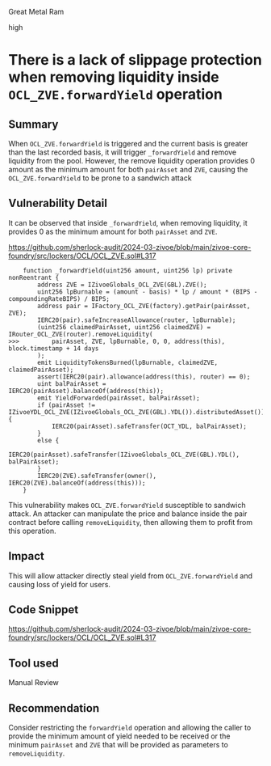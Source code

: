 Great Metal Ram

high

# There is a lack of slippage protection when removing liquidity inside  `OCL_ZVE.forwardYield` operation

## Summary

When `OCL_ZVE.forwardYield` is triggered and the current basis is greater than the last recorded basis, it will trigger `_forwardYield` and remove liquidity from the pool. However, the remove liquidity operation provides 0 amount as the minimum amount for both `pairAsset` and `ZVE`, causing the `OCL_ZVE.forwardYield` to be prone to a sandwich attack

## Vulnerability Detail

It can be observed that inside `_forwardYield`, when removing liquidity, it provides 0 as the minimum amount for both `pairAsset` and `ZVE`.

https://github.com/sherlock-audit/2024-03-zivoe/blob/main/zivoe-core-foundry/src/lockers/OCL/OCL_ZVE.sol#L317

```solidity
    function _forwardYield(uint256 amount, uint256 lp) private nonReentrant {
        address ZVE = IZivoeGlobals_OCL_ZVE(GBL).ZVE();
        uint256 lpBurnable = (amount - basis) * lp / amount * (BIPS - compoundingRateBIPS) / BIPS;
        address pair = IFactory_OCL_ZVE(factory).getPair(pairAsset, ZVE);
        IERC20(pair).safeIncreaseAllowance(router, lpBurnable);
        (uint256 claimedPairAsset, uint256 claimedZVE) = IRouter_OCL_ZVE(router).removeLiquidity(
>>>         pairAsset, ZVE, lpBurnable, 0, 0, address(this), block.timestamp + 14 days
        );
        emit LiquidityTokensBurned(lpBurnable, claimedZVE, claimedPairAsset);
        assert(IERC20(pair).allowance(address(this), router) == 0);
        uint balPairAsset = IERC20(pairAsset).balanceOf(address(this));
        emit YieldForwarded(pairAsset, balPairAsset);
        if (pairAsset != IZivoeYDL_OCL_ZVE(IZivoeGlobals_OCL_ZVE(GBL).YDL()).distributedAsset()) {
            IERC20(pairAsset).safeTransfer(OCT_YDL, balPairAsset);
        }
        else {
            IERC20(pairAsset).safeTransfer(IZivoeGlobals_OCL_ZVE(GBL).YDL(), balPairAsset);
        }
        IERC20(ZVE).safeTransfer(owner(), IERC20(ZVE).balanceOf(address(this)));
    }
```

This vulnerability makes `OCL_ZVE.forwardYield` susceptible to sandwich attack. An attacker can manipulate the price and balance inside the pair contract before calling `removeLiquidity`, then allowing them to profit from this operation.

## Impact

This will allow attacker directly steal yield from `OCL_ZVE.forwardYield` and causing loss of yield for users.

## Code Snippet

https://github.com/sherlock-audit/2024-03-zivoe/blob/main/zivoe-core-foundry/src/lockers/OCL/OCL_ZVE.sol#L317

## Tool used

Manual Review

## Recommendation

Consider restricting the `forwardYield` operation and allowing the caller to provide the minimum amount of yield needed to be received or the minimum `pairAsset` and `ZVE` that will be provided as parameters to `removeLiquidity`.
